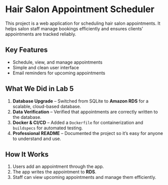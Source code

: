 # Hair Salon Appointment Scheduler

This project is a web application for scheduling hair salon appointments. It helps salon staff manage bookings efficiently and ensures clients’ appointments are tracked reliably.  

## Key Features

- Schedule, view, and manage appointments  
- Simple and clean user interface  
- Email reminders for upcoming appointments  

## What We Did in Lab 5

1. **Database Upgrade** – Switched from SQLite to **Amazon RDS** for a scalable, cloud-based database.  
2. **Data Verification** – Verified that appointments are correctly written to the database.  
3. **Docker & CI/CD** – Added a `Dockerfile` for containerization and `buildspecs` for automated testing.  
4. **Professional README** – Documented the project so it’s easy for anyone to understand and use.  

## How It Works

1. Users add an appointment through the app.  
2. The app writes the appointment to **RDS**.  
3. Staff can view upcoming appointments and manage them efficiently.
